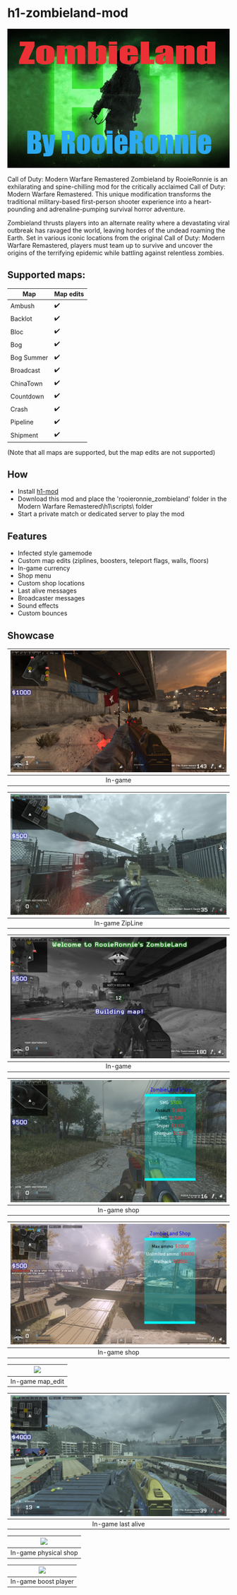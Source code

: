 # h1-zombieland-mod

<p align="center">
    <img src="assets/github/banner.png?raw=true" />
</p>

Call of Duty: Modern Warfare Remastered Zombieland by RooieRonnie is an exhilarating and spine-chilling mod for the critically acclaimed Call of Duty: Modern Warfare Remastered. This unique modification transforms the traditional military-based first-person shooter experience into a heart-pounding and adrenaline-pumping survival horror adventure.

Zombieland thrusts players into an alternate reality where a devastating viral outbreak has ravaged the world, leaving hordes of the undead roaming the Earth. Set in various iconic locations from the original Call of Duty: Modern Warfare Remastered, players must team up to survive and uncover the origins of the terrifying epidemic while battling against relentless zombies.

## Supported maps:

| Map        | Map edits |
| ---------- | --------- |
| Ambush     | ✔️        |
| Backlot    | ✔️        |
| Bloc       | ✔️        |
| Bog        | ✔️        |
| Bog Summer | ✔️        |
| Broadcast  | ✔️        |
| ChinaTown  | ✔️        |
| Countdown  | ✔️        |
| Crash      | ✔️        |
| Pipeline   | ✔️        |
| Shipment   | ✔️        |

(Note that all maps are supported, but the map edits are not supported)

## How

- Install [h1-mod](https://github.com/h1-mod/h1-mod)
- Download this mod and place the 'rooieronnie_zombieland' folder in the Modern Warfare Remastered\h1\scripts\ folder
- Start a private match or dedicated server to play the mod

## Features

- Infected style gamemode
- Custom map edits (ziplines, boosters, teleport flags, walls, floors)
- In-game currency
- Shop menu
- Custom shop locations
- Last alive messages
- Broadcaster messages
- Sound effects
- Custom bounces

## Showcase

| <img src="assets/github/zombie_land_1.png?raw=true" /> |
| :----------------------------------------------------: |
|                        In-game                         |

| <img src="assets/github/zombie_land_9.png?raw=true" /> |
| :----------------------------------------------------: |
|                    In-game ZipLine                     |

| <img src="assets/github/zombie_land_2.png?raw=true" /> |
| :----------------------------------------------------: |
|                        In-game                         |

| <img src="assets/github/zombie_land_3.png?raw=true" /> |
| :----------------------------------------------------: |
|                      In-game shop                      |

| <img src="assets/github/zombie_land_4.png?raw=true" /> |
| :----------------------------------------------------: |
|                      In-game shop                      |

| <img src="assets/github/zombie_land_5.png?raw=true" /> |
| :----------------------------------------------------: |
|                    In-game map_edit                    |

| <img src="assets/github/zombie_land_6.png?raw=true" /> |
| :----------------------------------------------------: |
|                   In-game last alive                   |

| <img src="assets/github/zombie_land_7.png?raw=true" /> |
| :----------------------------------------------------: |
|                 In-game physical shop                  |

| <img src="assets/github/zombie_land_8.png?raw=true" /> |
| :----------------------------------------------------: |
|                  In-game boost player                  |
